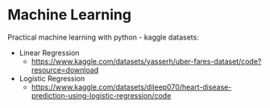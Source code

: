 # Machine Learning

Practical machine learning with python - kaggle datasets:
  - Linear Regression
    - https://www.kaggle.com/datasets/yasserh/uber-fares-dataset/code?resource=download
  - Logistic Regression
    - https://www.kaggle.com/datasets/dileep070/heart-disease-prediction-using-logistic-regression/code
